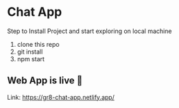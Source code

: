 # Chat App

Step to Install Project and start exploring on local machine

1. clone this repo
2. git install
3. npm start

## Web App is live 🚀
Link: https://gr8-chat-app.netlify.app/
